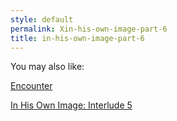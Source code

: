 ```yaml
---
style: default
permalink: Xin-his-own-image-part-6
title: in-his-own-image-part-6
---
```

You may also like:

[Encounter](http://scp-wiki.net/encounter)

[In His Own Image: Interlude 5](http://scp-wiki.net/in-his-own-image-interlude-5)
